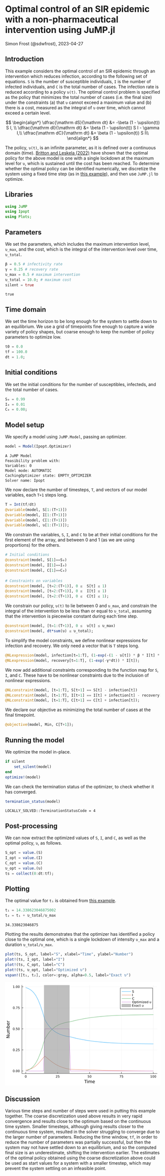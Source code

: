 # Optimal control of an SIR epidemic with a non-pharmaceutical intervention using JuMP.jl
Simon Frost (@sdwfrost), 2023-04-27

## Introduction

This example considers the optimal control of an SIR epidemic through an intervention which reduces infection, according to the following set of equations. `S` is the number of susceptible individuals, `I` is the number of infected individuals, and `C` is the total number of cases. The infection rate is reduced according to a policy `υ(t)`. The optimal control problem is specified as the policy that minimizes the total number of cases (i.e. the final size) under the constraints (a) that `υ` cannot exceed a maximum value and (b) there is a cost, measured as the integral of `υ` over time, which cannot exceed a certain level.

$$
\begin{align*}
\dfrac{\mathrm dS}{\mathrm dt} &= -\beta (1 - \upsilon(t)) S I, \\
\dfrac{\mathrm dI}{\mathrm dt} &= \beta (1 - \upsilon(t)) S I - \gamma I,\\ 
\dfrac{\mathrm dC}{\mathrm dt} &= \beta (1 - \upsilon(t)) S I\\
\end{align*}
$$

The policy, `υ(t)`, is an infinite parameter, as it is defined over a continuous domain (time). [Britton and Leskela (2022)](https://arxiv.org/abs/2202.07780) have shown that the optimal policy for the above model is one with a single lockdown at the maximum level for `υ`, which is sustained until the cost has been reached. To determine whether the optimal policy can be identified numerically, we discretize the system using a fixed time step (as in [this example](https://github.com/epirecipes/sir-julia/blob/master/markdown/function_map/function_map.md)), and then use `JuMP.jl` to optimize.

## Libraries

```julia
using JuMP
using Ipopt
using Plots;
```




## Parameters

We set the parameters, which includes the maximum intervention level, `υ_max`, and the cost, which is the integral of the intervention level over time, `υ_total`.

```julia
β = 0.5 # infectivity rate
γ = 0.25 # recovery rate
υ_max = 0.5 # maximum intervention
υ_total = 10.0; # maximum cost
silent = true
```

```
true
```





## Time domain

We set the time horizon to be long enough for the system to settle down to an equilibrium. We use a grid of timepoints fine enough to capture a wide variety of policy shapes, but coarse enough to keep the number of policy parameters to optimize low.

```julia
t0 = 0.0
tf = 100.0
dt = 1.0;
```




## Initial conditions

We set the initial conditions for the number of susceptibles, infecteds, and the total number of cases.

```julia
S₀ = 0.99
I₀ = 0.01
C₀ = 0.00;
```




## Model setup

We specify a model using `JuMP.Model`, passing an optimizer.

```julia
model = Model(Ipopt.Optimizer)
```

```
A JuMP Model
Feasibility problem with:
Variables: 0
Model mode: AUTOMATIC
CachingOptimizer state: EMPTY_OPTIMIZER
Solver name: Ipopt
```





We now declare the number of timesteps, `T`, and vectors of our model variables, each `T+1` steps long.

```julia
T = Int(tf/dt)
@variable(model, S[1:(T+1)])
@variable(model, I[1:(T+1)])
@variable(model, C[1:(T+1)])
@variable(model, υ[1:(T+1)]);
```




We constrain the variables, `S`, `I`, and `C` to be at their initial conditions for the first element of the array, and between 0 and 1 (as we are using proportions) for the others.

```julia
# Initial conditions
@constraint(model, S[1]==S₀)
@constraint(model, I[1]==I₀)
@constraint(model, C[1]==C₀)

# Constraints on variables
@constraint(model, [t=2:(T+1)], 0 ≤  S[t] ≤ 1)
@constraint(model, [t=2:(T+1)], 0 ≤  I[t] ≤ 1)
@constraint(model, [t=2:(T+1)], 0 ≤  C[t] ≤ 1);
```




We constrain our policy, `υ(t)` to lie between 0 and `υ_max`, and constrain the integral of the intervention to be less than or equal to `υ_total`, assuming that the intervention is piecewise constant during each time step.

```julia
@constraint(model, [t=1:(T+1)], 0 ≤  υ[t] ≤ υ_max)
@constraint(model, dt*sum(υ) ≤ υ_total);
```




To simplify the model constraints, we define nonlinear expressions for infection and recovery. We only need a vector that is `T` steps long.

```julia
@NLexpression(model, infection[t=1:T], (1-exp(-(1 - υ[t]) * β * I[t] * dt)) * S[t])
@NLexpression(model, recovery[t=1:T], (1-exp(-γ*dt)) * I[t]);
```




We now add additional constraints corresponding to the function map for `S`, `I`, and `C`. These have to be nonlinear constraints due to the inclusion of nonlinear expressions.

```julia
@NLconstraint(model, [t=1:T], S[t+1] == S[t] - infection[t])
@NLconstraint(model, [t=1:T], I[t+1] == I[t] + infection[t] - recovery[t])
@NLconstraint(model, [t=1:T], C[t+1] == C[t] + infection[t]);
```




We declare our objective as minimizing the total number of cases at the final timepoint.

```julia
@objective(model, Min, C[T+1]);
```




## Running the model

We optimize the model in-place.

```julia
if silent
    set_silent(model)
end
optimize!(model)
```




We can check the termination status of the optimizer, to check whether it has converged.

```julia
termination_status(model)
```

```
LOCALLY_SOLVED::TerminationStatusCode = 4
```





## Post-processing

We can now extract the optimized values of `S`, `I`, and `C`, as well as the optimal policy, `υ`, as follows.

```julia
S_opt = value.(S)
I_opt = value.(I)
C_opt = value.(C)
υ_opt = value.(υ)
ts = collect(0:dt:tf);
```




## Plotting

The optimal value for `t₁` is obtained from [this example](https://github.com/epirecipes/sir-julia/blob/master/markdown/ode_lockdown_optimization/ode_lockdown_optimization.md).

```julia
t₁ = 14.338623046875002
t₂ = t₁ + υ_total/υ_max
```

```
34.338623046875
```





Plotting the results demonstrates that the optimizer has identified a policy close to the optimal one, which is a single lockdown of intensity `υ_max` and a duration `υ_total/υ_max`.

```julia
plot(ts, S_opt, label="S", xlabel="Time", ylabel="Number")
plot!(ts, I_opt, label="I")
plot!(ts, C_opt, label="C")
plot!(ts, υ_opt, label="Optimized υ")
vspan!([t₁, t₂], color=:gray, alpha=0.5, label="Exact υ")
```

![](figures/ode_lockdown_jump_16_1.png)



## Discussion

Various time steps and number of steps were used in putting this example together. The coarse discretization used above results in very rapid convergence and results close to the optimum based on the continuous time system. Smaller timesteps, although giving results closer to the continuous time system, resulted in the solver struggling to converge due to the larger number of parameters. Reducing the time window, `tf`, in order to reduce the number of parameters was partially successful, but then the system may not have settled down to an equilibrium, and so the computed final size is an underestimate, shifting the intervention earlier. The estimates of the optimal policy obtained using the coarse discretization above could be used as start values for a system with a smaller timestep, which may prevent the system settling on an infeasible point.